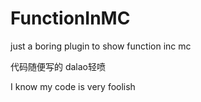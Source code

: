 # FunctionInMC
just a boring plugin to show function inc mc

代码随便写的
dalao轻喷


I know my code is very foolish
